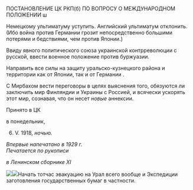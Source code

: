 ПОСТАНОВЛЕНИЕ ЦК РКП(б) ПО ВОПРОСУ О МЕЖДУНАРОДНОМ ПОЛОЖЕНИИ ш

Немецкому ультиматуму уступить. Английский ультиматум отклонить. (Ибо война против Германии грозит непосредственно большими потерями и бедствиями, чем про­тив Японии.)

Ввиду явного политического союза украинской контрреволюции с русской, ввести военное положение против буржуазии.

Направить все силы на защиту уральско-кузнецкого района и территории как от Японии, так и от Германии .

С Мирбахом вести переговоры в целях выяснения того, обязуются ли заключить мир Финляндии и Украины с Россией, и всячески ускорять этот мир, сознавая, что он несет _новые_ аннексии.

Принято в ЦК

в понедельник,

6. V. 1918, _ночью._

_Впервые напечатано в 1929 г.                                                             Печатается по рукописи_

_в Ленинском сборнике_ _XI_

![](file:///C:/Users/bot32/AppData/Local/Temp/msohtmlclip1/01/clip_image001.png)![](file:///C:/Users/bot32/AppData/Local/Temp/msohtmlclip1/01/clip_image002.png)Начать тотчас эвакуацию на Урал всего вообще и Экспедиции заготовления государственных бумаг в частности.